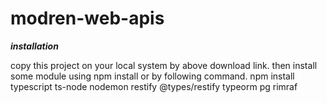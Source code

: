 # modren-web-apis

***installation***

copy this project on your local system by above download link. then install some module using npm install or by following command.
npm install typescript ts-node nodemon restify @types/restify typeorm pg rimraf

